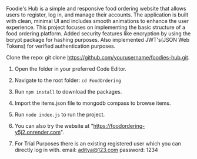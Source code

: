 Foodie's Hub is a simple and responsive food ordering website that allows users to register, log in, and manage their accounts. The application is built with clean, minimal UI and includes smooth animations to enhance the user experience. This project focuses on implementing the basic structure of a food ordering platform.
Added security features like encryption by using the bcrypt package for hashing purposes.
Also implemented JWT's(JSON Web Tokens) for verified authentication purposes.

Clone the repo: git clone https://github.com/yourusername/foodies-hub.git.

1. Open the folder in your preferred Code Editor.

2. Navigate to the root folder: `cd FoodOrdering`

3. Run `npm install` to download the packages.

4. Import the items.json file to mongodb compass to browse items.

5. Run `node index.js` to run the project.

6. You can also try the website at "https://foodordering-y5j2.onrender.com".

7. For Trial Purposes there is an existing registered user which you can directly log in with.
    email: aditya@123.com
    password: 1234


